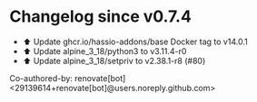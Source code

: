# Changelog since v0.7.4
- ⬆️ Update ghcr.io/hassio-addons/base Docker tag to v14.0.1 
- ⬆️ Update alpine_3_18/python3 to v3.11.4-r0 
- ⬆️ Update alpine_3_18/setpriv to v2.38.1-r8 (#80)

Co-authored-by: renovate[bot] <29139614+renovate[bot]@users.noreply.github.com> 
